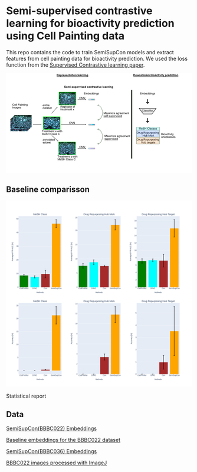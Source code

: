 # Semi-supervised contrastive learning for bioactivity prediction using Cell Painting data

This repo contains the code to train SemiSupCon models and extract features from cell painting data for bioactivity prediction. We used the loss function from the [Supervised Contrastive learning paper](https://arxiv.org/abs/2004.11362).

<p align="center">
  <img src="figures/overview.png" width="900">
</p>



## Baseline comparisson
<p align="center">
  <img src="figures/MLP_figure.svg" width="900">
</p>

Statistical report


## Data
[SemiSupCon(BBBC022) Embeddings](https://zenodo.org/records/10793843)

[Baseline embeddings for the BBBC022 dataset](https://zenodo.org/records/11204045)

[SemiSupCon(BBBC036) Embeddings](https://zenodo.org/records/11231383)

[BBBC022 images processed with ImageJ](https://zenodo.org/records/10948460)



